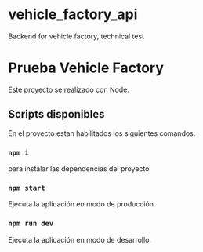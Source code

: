 # vehicle_factory_api
Backend for vehicle factory, technical test

# Prueba Vehicle Factory

Este proyecto se realizado con Node.


## Scripts disponibles

En el proyecto estan habilitados los siguientes comandos:

### `npm i`

para instalar las dependencias del proyecto

### `npm start`

Ejecuta la aplicación en modo de producción.

### `npm run dev`

Ejecuta la aplicación en modo de desarrollo.